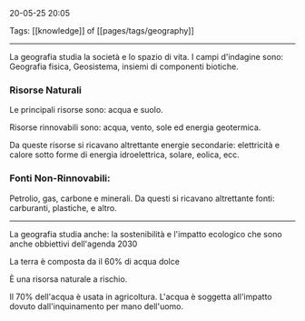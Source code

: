 20-05-25 20:05

Tags: [[knowledge]] of [[pages/tags/geography]]

---

La geografia studia la società e lo spazio di vita. I campi d'indagine sono: Geografia fisica, Geosistema, insiemi di componenti biotiche.

### Risorse Naturali

Le principali risorse sono: acqua e suolo.

Risorse rinnovabili sono: acqua, vento, sole ed energia geotermica.

Da queste risorse si ricavano altrettante energie secondarie: elettricità e calore sotto forme di energia idroelettrica, solare, eolica, ecc.

### Fonti Non-Rinnovabili:

Petrolio, gas, carbone e minerali. Da questi si ricavano altrettante fonti: carburanti, plastiche, e altro.

---

La geografia studia anche: la sostenibilità e l'impatto ecologico che sono anche obbiettivi dell'agenda 2030

La terra è composta da il 60% di acqua dolce

È una risorsa naturale a rischio.

Il 70% dell'acqua è usata in agricoltura.
L'acqua è soggetta all'impatto dovuto dall'inquinamento per mano dell'uomo.